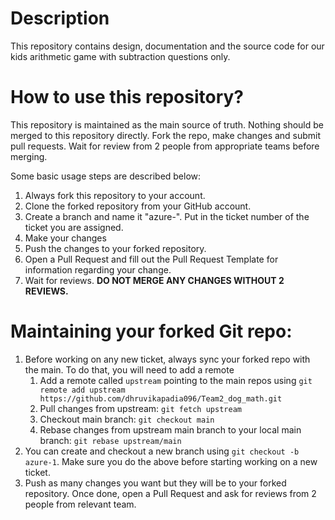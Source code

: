 # Description

This repository contains design, documentation and the source code for our kids arithmetic game with subtraction questions only.

# How to use this repository?
This repository is maintained as the main source of truth. Nothing should be merged to this repository directly. 
Fork the repo, make changes and submit pull requests.
Wait for review from 2 people from appropriate teams before merging. 

Some basic usage steps are described below:

1. Always fork this repository to your account.
2. Clone the forked repository from your GitHub account.
3. Create a branch and name it "azure-<Azure Ticket Number>". Put in the ticket number of the ticket you are assigned.
4. Make your changes
5. Push the changes to your forked repository.
6. Open a Pull Request and fill out the Pull Request Template for information regarding your change.
7. Wait for reviews. <b> DO NOT MERGE ANY CHANGES WITHOUT 2 REVIEWS.</b>

# Maintaining your forked Git repo:

1. Before working on any new ticket, always sync your forked repo with the main. To do that, you will need to add a remote
   1. Add a remote called `upstream` pointing to the main repos using `git remote add upstream https://github.com/dhruvikapadia096/Team2_dog_math.git`
   2. Pull changes from upstream: `git fetch upstream`
   3. Checkout main branch: `git checkout main`
   4. Rebase changes from upstream main branch to your local main branch: `git rebase upstream/main`
2. You can create and checkout a new branch using `git checkout -b azure-1`. Make sure you do the above before starting working on a new ticket.
3. Push as many changes you want but they will be to your forked repository. Once done, open a Pull Request and ask for reviews from 2 people from relevant team.
